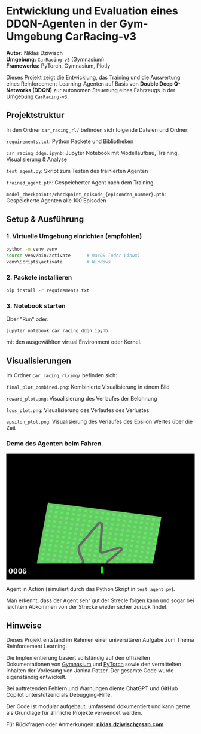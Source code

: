 # Entwicklung und Evaluation eines DDQN-Agenten in der Gym-Umgebung CarRacing-v3

**Autor:** Niklas Dziwisch  
**Umgebung:** `CarRacing-v3` (Gymnasium)  
**Frameworks:** PyTorch, Gymnasium, Plotly

Dieses Projekt zeigt die Entwicklung, das Training und die Auswertung eines Reinforcement-Learning-Agenten auf Basis von **Double Deep Q-Networks (DDQN)** zur autonomen Steuerung eines Fahrzeugs in der Umgebung `CarRacing-v3`.

## Projektstruktur

In den Ordner `car_racing_rl/` befinden sich folgende Dateien und Ordner:

`requirements.txt`: Python Packete und Bibliotheken

`car_racing_ddqn.ipynb`: Jupyter Notebook mit Modellaufbau, Training, Visualisierung & Analyse 

`test_agent.py`: Skript zum Testen des trainierten Agenten

`trained_agent.pth`: Gespeicherter Agent nach dem Training

`model_checkpoints/checkpoint_episode_{episonden_nummer}.pth`: Gespeicherte Agenten alle 100 Episoden

## Setup & Ausführung

### 1. Virtuelle Umgebung einrichten (empfohlen)
```bash
python -m venv venv
source venv/bin/activate      # macOS (oder Linux)
venv\Scripts\activate         # Windows
```

### 2. Packete installieren

```bash
pip install -r requirements.txt
```

### 3. Notebook starten

Über "Run" oder:

```bash
jupyter notebook car_racing_ddqn.ipynb
```

mit den ausgewählten virtual Environment oder Kernel.

## Visualisierungen

Im Ordner `car_racing_rl/img/` befinden sich:

`final_plot_combined.png`: Kombinierte Visualisierung in einem Bild

`reward_plot.png`: Visualisierung des Verlaufes der Belohnung

`loss_plot.png`: Visualisierung des Verlaufes des Verlustes

`epsilon_plot.png`: Visualisierung des Verlaufes des Epsilon Wertes über die Zeit

### Demo des Agenten beim Fahren

![Agent in Aktion](car_racing_rl/agent_run.gif)

Agent in Action (simuliert durch das Python Skript in `test_agent.py`).

Man erkennt, dass der Agent sehr gut der Strecle folgen kann und sogar bei leichtem Abkommen von der Strecke wieder sicher zurück findet.

## Hinweise

Dieses Projekt entstand im Rahmen einer universitären Aufgabe zum Thema Reinforcement Learning.

Die Implementierung basiert vollständig auf den offiziellen Dokumentationen von [Gymnasium](https://gymnasium.farama.org/environments/box2d/car_racing/) und [PyTorch](https://pytorch.org/docs/stable/index.html) sowie den vermittelten Inhalten der Vorlesung von Janina Patzer. Der gesamte Code wurde eigenständig entwickelt.

Bei auftretenden Fehlern und Warnungen diente ChatGPT und GitHub Copilot unterstützend als Debugging-Hilfe.

Der Code ist modular aufgebaut, umfassend dokumentiert und kann gerne als Grundlage für ähnliche Projekte verwendet werden.

Für Rückfragen oder Anmerkungen: **niklas.dziwisch@sap.com**
